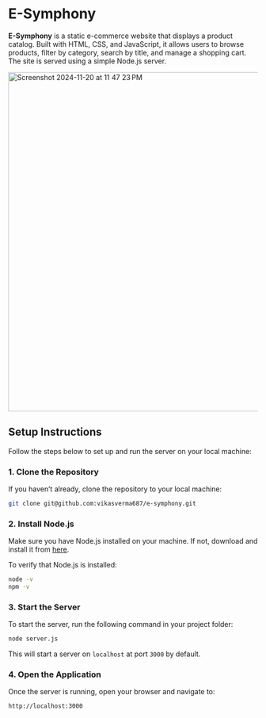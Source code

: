 # E-Symphony

**E-Symphony** is a static e-commerce website that displays a product catalog. Built with HTML, CSS, and JavaScript, it allows users to browse products, filter by category, search by title, and manage a shopping cart. The site is served using a simple Node.js server.

<img width="685" alt="Screenshot 2024-11-20 at 11 47 23 PM" src="https://github.com/user-attachments/assets/70edc1d3-29f4-4e0b-a28e-66a7c4bbc8a6">

## Setup Instructions

Follow the steps below to set up and run the server on your local machine:

### 1. Clone the Repository
If you haven’t already, clone the repository to your local machine:

```bash
git clone git@github.com:vikasverma687/e-symphony.git
```

### 2. Install Node.js
Make sure you have Node.js installed on your machine. If not, download and install it from [here](https://nodejs.org/).

To verify that Node.js is installed:

```bash
node -v
npm -v
```


### 3. Start the Server
To start the server, run the following command in your project folder:

```bash
node server.js
```

This will start a server on `localhost` at port `3000` by default.

### 4. Open the Application
Once the server is running, open your browser and navigate to:

```
http://localhost:3000
```
